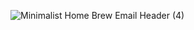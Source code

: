 ![Minimalist Home Brew Email Header (4)](https://user-images.githubusercontent.com/78292768/149252420-998966fd-6a7e-4e95-9511-dba61f812995.gif)
<!--
**Hpollard003/hpollard003** is a ✨ _special_ ✨ repository because its `README.md` (this file) appears on your GitHub profile.

Here are some ideas to get you started:

- 🔭 I’m currently working on ...
- 🌱 I’m currently learning ...
- 👯 I’m looking to collaborate on ...
- 🤔 I’m looking for help with ...
- 💬 Ask me about ...
- 📫 How to reach me: ...
- 😄 Pronouns: ...
- ⚡ Fun fact: ...
-->
